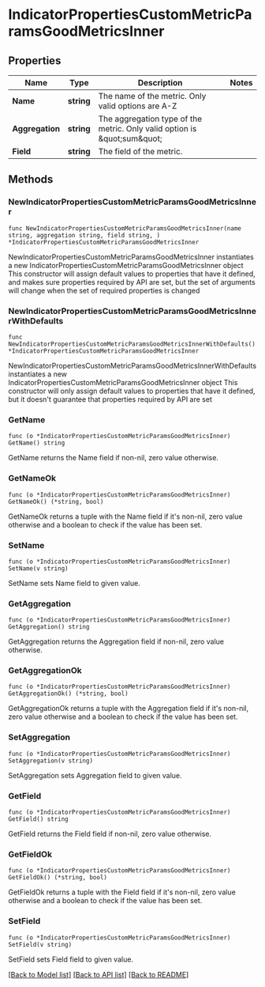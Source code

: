 # IndicatorPropertiesCustomMetricParamsGoodMetricsInner

## Properties

Name | Type | Description | Notes
------------ | ------------- | ------------- | -------------
**Name** | **string** | The name of the metric. Only valid options are A-Z | 
**Aggregation** | **string** | The aggregation type of the metric. Only valid option is \&quot;sum\&quot; | 
**Field** | **string** | The field of the metric. | 

## Methods

### NewIndicatorPropertiesCustomMetricParamsGoodMetricsInner

`func NewIndicatorPropertiesCustomMetricParamsGoodMetricsInner(name string, aggregation string, field string, ) *IndicatorPropertiesCustomMetricParamsGoodMetricsInner`

NewIndicatorPropertiesCustomMetricParamsGoodMetricsInner instantiates a new IndicatorPropertiesCustomMetricParamsGoodMetricsInner object
This constructor will assign default values to properties that have it defined,
and makes sure properties required by API are set, but the set of arguments
will change when the set of required properties is changed

### NewIndicatorPropertiesCustomMetricParamsGoodMetricsInnerWithDefaults

`func NewIndicatorPropertiesCustomMetricParamsGoodMetricsInnerWithDefaults() *IndicatorPropertiesCustomMetricParamsGoodMetricsInner`

NewIndicatorPropertiesCustomMetricParamsGoodMetricsInnerWithDefaults instantiates a new IndicatorPropertiesCustomMetricParamsGoodMetricsInner object
This constructor will only assign default values to properties that have it defined,
but it doesn't guarantee that properties required by API are set

### GetName

`func (o *IndicatorPropertiesCustomMetricParamsGoodMetricsInner) GetName() string`

GetName returns the Name field if non-nil, zero value otherwise.

### GetNameOk

`func (o *IndicatorPropertiesCustomMetricParamsGoodMetricsInner) GetNameOk() (*string, bool)`

GetNameOk returns a tuple with the Name field if it's non-nil, zero value otherwise
and a boolean to check if the value has been set.

### SetName

`func (o *IndicatorPropertiesCustomMetricParamsGoodMetricsInner) SetName(v string)`

SetName sets Name field to given value.


### GetAggregation

`func (o *IndicatorPropertiesCustomMetricParamsGoodMetricsInner) GetAggregation() string`

GetAggregation returns the Aggregation field if non-nil, zero value otherwise.

### GetAggregationOk

`func (o *IndicatorPropertiesCustomMetricParamsGoodMetricsInner) GetAggregationOk() (*string, bool)`

GetAggregationOk returns a tuple with the Aggregation field if it's non-nil, zero value otherwise
and a boolean to check if the value has been set.

### SetAggregation

`func (o *IndicatorPropertiesCustomMetricParamsGoodMetricsInner) SetAggregation(v string)`

SetAggregation sets Aggregation field to given value.


### GetField

`func (o *IndicatorPropertiesCustomMetricParamsGoodMetricsInner) GetField() string`

GetField returns the Field field if non-nil, zero value otherwise.

### GetFieldOk

`func (o *IndicatorPropertiesCustomMetricParamsGoodMetricsInner) GetFieldOk() (*string, bool)`

GetFieldOk returns a tuple with the Field field if it's non-nil, zero value otherwise
and a boolean to check if the value has been set.

### SetField

`func (o *IndicatorPropertiesCustomMetricParamsGoodMetricsInner) SetField(v string)`

SetField sets Field field to given value.



[[Back to Model list]](../README.md#documentation-for-models) [[Back to API list]](../README.md#documentation-for-api-endpoints) [[Back to README]](../README.md)


